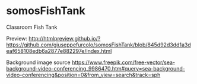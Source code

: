 # somosFishTank
Classroom Fish Tank


Preview: http://htmlpreview.github.io/?https://github.com/giuseppefurcolo/somosFishTank/blob/845d92d3dd1a3deaf658108edb6a2877e882297e/index.html

Background image source https://www.freepik.com/free-vector/sea-background-video-conferencing_9986470.htm#query=sea-background-video-conferencing&position=0&from_view=search&track=sph

